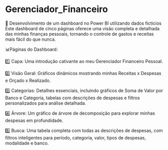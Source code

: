 # Gerenciador_Financeiro
    
📌 Desenvolvimento de um dashboard no Power BI utilizando dados ficticios Este dashboard de cinco páginas oferece uma visão completa e detalhada das minhas finanças pessoais, tornando o controle de gastos e receitas mais fácil do que nunca.

📊Páginas do Dashboard:

1️⃣ Capa: Uma introdução cativante ao meu Gerenciador Financeiro Pessoal.

2️⃣ Visão Geral: Gráficos dinâmicos mostrando minhas Receitas x Despesas e Orçado x Realizado.

3️⃣ Categorias: Detalhes essenciais, incluindo gráficos de Soma de Valor por Banco e Categoria, tabelas com descrições de despesas e filtros personalizados para análise detalhada.

4️⃣ Árvore: Um gráfico de árvore de decomposição para explorar minhas despesas em profundidade.

5️⃣ Busca: Uma tabela completa com todas as descrições de despesas, com filtros inteligentes para período, categoria, valor, tipos de despesas, modalidade e banco.
